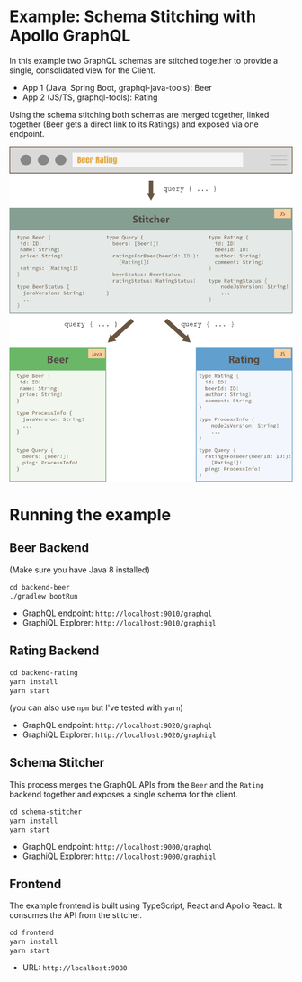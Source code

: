 # Example: Schema Stitching with Apollo GraphQL

In this example two GraphQL schemas are stitched together to provide a single, consolidated view for the Client.

* App 1 (Java, Spring Boot, graphql-java-tools): Beer
* App 2 (JS/TS, graphql-tools): Rating

Using the schema stitching both schemas are merged together, linked together (Beer gets a direct link to its Ratings) and exposed via one endpoint.

![Beer Rating Architecture](architecture.png)

# Running the example

## Beer Backend

(Make sure you have Java 8 installed)

```
cd backend-beer
./gradlew bootRun
```

* GraphQL endpoint: `http://localhost:9010/graphql`
* GraphiQL Explorer: `http://localhost:9010/graphiql`

## Rating Backend
```
cd backend-rating
yarn install
yarn start
```

(you can also use `npm` but I've tested with `yarn`)

* GraphQL endpoint: `http://localhost:9020/graphql`
* GraphiQL Explorer: `http://localhost:9020/graphiql`


## Schema Stitcher

This process merges the GraphQL APIs from the `Beer` and the `Rating` backend together and exposes a single schema for the client.

```
cd schema-stitcher
yarn install
yarn start
```

* GraphQL endpoint: `http://localhost:9000/graphql`
* GraphiQL Explorer: `http://localhost:9000/graphiql`

## Frontend

The example frontend is built using TypeScript, React and Apollo React. It consumes the API from the stitcher.

```
cd frontend
yarn install
yarn start
```

* URL: `http://localhost:9080`

